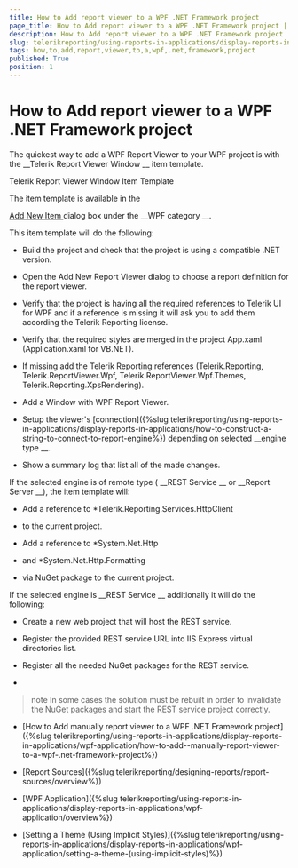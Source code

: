 ```yaml
---
title: How to Add report viewer to a WPF .NET Framework project
page_title: How to Add report viewer to a WPF .NET Framework project | for Telerik Reporting Documentation
description: How to Add report viewer to a WPF .NET Framework project
slug: telerikreporting/using-reports-in-applications/display-reports-in-applications/wpf-application/how-to-add-report-viewer-to-a-wpf-.net-framework-project
tags: how,to,add,report,viewer,to,a,wpf,.net,framework,project
published: True
position: 1
---
```


# How to Add report viewer to a WPF .NET Framework project



The quickest way to add a WPF Report Viewer to your WPF project is with the 
__Telerik Report Viewer Window
__ item template.
      
Telerik Report Viewer Window Item Template


The item template is available in the 
          
[Add New Item
](https://msdn.microsoft.com/en-us/library/w0572c5b%28v=vs.100%29.aspx
) 
          dialog box under the 
__WPF category
__.
        


This item template will do the following:
        


* Build the project and check that the project is using a compatible .NET version.
            


* Open the Add New Report Viewer dialog to choose a report definition for the report viewer.
            


* Verify that the project is having all the required references to Telerik UI for WPF and if a reference is missing
              it will ask you to add them according the Telerik Reporting license.
            


* Verify that the required styles are merged in the project App.xaml (Application.xaml for VB.NET).
            


* If missing add the Telerik Reporting references 
              (Telerik.Reporting, Telerik.ReportViewer.Wpf, Telerik.ReportViewer.Wpf.Themes, Telerik.Reporting.XpsRendering).
            


* Add a Window with WPF Report Viewer.
            


* Setup the viewer's 
[connection]({%slug telerikreporting/using-reports-in-applications/display-reports-in-applications/how-to-construct-a-string-to-connect-to-report-engine%})
 depending on selected 
__engine type
__.
            


* Show a summary log that list all of the made changes.
            


If the selected engine is of remote type (
__REST Service
__ or 
__Report Server
__), the item template will:
        


* Add a reference to 
*Telerik.Reporting.Services.HttpClient
* to the current project.
            


* Add a reference to 
*System.Net.Http
* and 
*System.Net.Http.Formatting
* via NuGet package to the current project.
            


If the selected engine is 
__REST Service
__ additionally it will do the following:
        


* Create a new web project that will host the REST service.
            


* Register the provided REST service URL into IIS Express virtual directories list.
            


* Register all the needed NuGet packages for the REST service.
            


* 

>note In some cases the solution must be rebuilt in order to invalidate the NuGet packages and start the REST service project correctly.              


 * [How to Add  manually report viewer to a WPF .NET Framework project]({%slug telerikreporting/using-reports-in-applications/display-reports-in-applications/wpf-application/how-to-add--manually-report-viewer-to-a-wpf-.net-framework-project%})


 * [Report Sources]({%slug telerikreporting/designing-reports/report-sources/overview%})


 * [WPF Application]({%slug telerikreporting/using-reports-in-applications/display-reports-in-applications/wpf-application/overview%})


 * [Setting a Theme (Using Implicit Styles)]({%slug telerikreporting/using-reports-in-applications/display-reports-in-applications/wpf-application/setting-a-theme-(using-implicit-styles)%})

